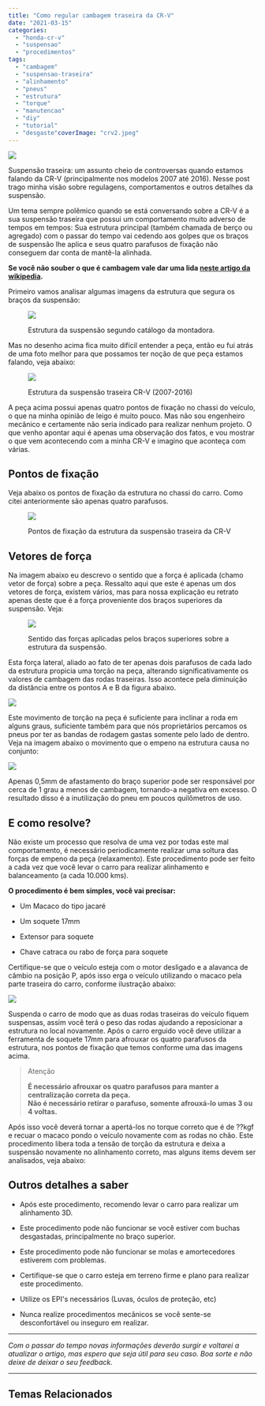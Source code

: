 ```yaml
---
title: "Como regular cambagem traseira da CR-V"
date: "2021-03-15"
categories:
  - "honda-cr-v"
  - "suspensao"
  - "procedimentos"
tags:
  - "cambagem"
  - "suspensao-traseira"
  - "alinhamento"
  - "pneus"
  - "estrutura"
  - "torque"
  - "manutencao"
  - "diy"
  - "tutorial"
  - "desgaste"coverImage: "crv2.jpeg"
---
```


![](media/header_suspensao.jpg?w=1024)

Suspensão traseira: um assunto cheio de controversas quando estamos falando da CR-V (principalmente nos modelos 2007 até 2016). Nesse post trago minha visão sobre regulagens, comportamentos e outros detalhes da suspensão.

<!--more-->

Um tema sempre polêmico quando se está conversando sobre a CR-V é a sua suspensão traseira que possui um comportamento muito adverso de tempos em tempos: Sua estrutura principal (também chamada de berço ou agregado) com o passar do tempo vai cedendo aos golpes que os braços de suspensão lhe aplica e seus quatro parafusos de fixação não conseguem dar conta de mantê-la alinhada.

**Se você não souber o que é cambagem vale dar uma lida [neste artigo da wikipedia](https://pt.wikipedia.org/wiki/Cambagem).**

Primeiro vamos analisar algumas imagens da estrutura que segura os braços da suspensão:

<figure>

![](media/captura-de-tela-2021-03-23-acc80s-22.14.40.png?w=1024)

<figcaption>

Estrutura da suspensão segundo catálogo da montadora.

</figcaption>

</figure>

Mas no desenho acima fica muito difícil entender a peça, então eu fui atrás de uma foto melhor para que possamos ter noção de que peça estamos falando, veja abaixo:

<figure>

![](media/estrutura.jpg?w=900)

<figcaption>

Estrutura da suspensão traseira CR-V (2007-2016)

</figcaption>

</figure>

A peça acima possui apenas quatro pontos de fixação no chassi do veículo, o que na minha opinião de leigo é muito pouco. Mas não sou engenheiro mecânico e certamente não seria indicado para realizar nenhum projeto. O que venho apontar aqui é apenas uma observação dos fatos, e vou mostrar o que vem acontecendo com a minha CR-V e imagino que aconteça com várias.

## Pontos de fixação

Veja abaixo os pontos de fixação da estrutura no chassi do carro. Como citei anteriormente são apenas quatro parafusos.

<figure>

![](media/fixacao.jpg?w=900)

<figcaption>

Pontos de fixação da estrutura da suspensão traseira da CR-V

</figcaption>

</figure>

## Vetores de força

Na imagem abaixo eu descrevo o sentido que a força é aplicada (chamo vetor de força) sobre a peça. Ressalto aqui que este é apenas um dos vetores de força, existem vários, mas para nossa explicação eu retrato apenas deste que é a força proveniente dos braços superiores da suspensão. Veja:

<figure>

![](media/forca.jpg?w=900)

<figcaption>

Sentido das forças aplicadas pelos braços superiores sobre a estrutura da suspensão.

</figcaption>

</figure>

Esta força lateral, aliado ao fato de ter apenas dois parafusos de cada lado da estrutura propicia uma torção na peça, alterando significativamente os valores de cambagem das rodas traseiras. Isso acontece pela diminuição da distância entre os pontos A e B da figura abaixo.

![](media/empeno.jpg?w=900)

Este movimento de torção na peça é suficiente para inclinar a roda em alguns graus, suficiente também para que nós proprietários percamos os pneus por ter as bandas de rodagem gastas somente pelo lado de dentro. Veja na imagem abaixo o movimento que o empeno na estrutura causa no conjunto:

![](media/cambagem.jpg?w=1024)

Apenas 0,5mm de afastamento do braço superior pode ser responsável por cerca de 1 grau a menos de cambagem, tornando-a negativa em excesso. O resultado disso é a inutilização do pneu em poucos quilômetros de uso.

## E como resolve?

Não existe um processo que resolva de uma vez por todas este mal comportamento, é necessário periodicamente realizar uma soltura das forças de empeno da peça (relaxamento). Este procedimento pode ser feito a cada vez que você levar o carro para realizar alinhamento e balanceamento (a cada 10.000 kms).

**O procedimento é bem simples, você vai precisar:**

- Um Macaco do tipo jacaré

- Um soquete 17mm

- Extensor para soquete

- Chave catraca ou rabo de força para soquete

Certifique-se que o veículo esteja com o motor desligado e a alavanca de câmbio na posição P, após isso erga o veículo utilizando o macaco pela parte traseira do carro, conforme ilustração abaixo:

![](media/apoio.jpg?w=800)

Suspenda o carro de modo que as duas rodas traseiras do veículo fiquem suspensas, assim você terá o peso das rodas ajudando a reposicionar a estrutura no local novamente. Após o carro erguido você deve utilizar a ferramenta de soquete 17mm para afrouxar os quatro parafusos da estrutura, nos pontos de fixação que temos conforme uma das imagens acima.

> Atenção
> 
> **É necessário afrouxar os quatro parafusos para manter a centralização correta da peça.**  
> **Não é necessário retirar o parafuso, somente afrouxá-lo umas 3 ou 4 voltas.**

Após isso você deverá tornar a apertá-los no torque correto que é de ??kgf e recuar o macaco pondo o veículo novamente com as rodas no chão. Este procedimento libera toda a tensão de torção da estrutura e deixa a suspensão novamente no alinhamento correto, mas alguns items devem ser analisados, veja abaixo:

## Outros detalhes a saber

- Após este procedimento, recomendo levar o carro para realizar um alinhamento 3D.

- Este procedimento pode não funcionar se você estiver com buchas desgastadas, principalmente no braço superior.

- Este procedimento pode não funcionar se molas e amortecedores estiverem com problemas.

- Certifique-se que o carro esteja em terreno firme e plano para realizar este procedimento.

- Utilize os EPI's necessários (Luvas, óculos de proteção, etc)

- Nunca realize procedimentos mecânicos se você sente-se desconfortável ou inseguro em realizar.

* * *

_Com o passar do tempo novas informações deverão surgir e voltarei a atualizar o artigo, mas espero que seja útil para seu caso. Boa sorte e não deixe de deixar o seu feedback._

* * *

## Temas Relacionados

